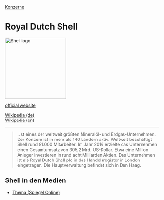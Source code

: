 [Konzerne](../konzerne.html)   

# Royal Dutch Shell

<img src="https://upload.wikimedia.org/wikipedia/en/e/e8/Shell_logo.svg" height="200" alt="Shell logo">

<a target="_blank" href="http://www.shell.com/">official website</a>   

<a target="_blank" href="https://de.wikipedia.org/wiki/Royal_Dutch_Shell">Wikipedia (de)</a>   
<a target="_blank" href="https://en.wikipedia.org/wiki/Royal_Dutch_Shell">Wikipedia (en)</a>   

---

> ..ist eines der weltweit größten Mineralöl- und Erdgas-Unternehmen. Der Konzern ist in mehr als 140 Ländern aktiv. Weltweit beschäftigt Shell rund 81.000 Mitarbeiter. Im Jahr 2016 erzielte das Unternehmen einen Gesamtumsatz von 305,2 Mrd. US-Dollar. Etwa eine Million Anleger investieren in rund acht Milliarden Aktien. Das Unternehmen ist als Royal Dutch Shell plc in das Handelsregister in London eingetragen. Die Hauptverwaltung befindet sich in Den Haag.


## Shell in den Medien
* <a target="_blank" href="https://www.spiegel.de/thema/shell/dossierarchiv-1.html">Thema (Spiegel Online)</a>
